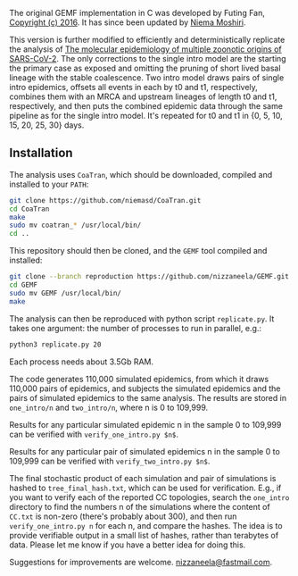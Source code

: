 The original GEMF implementation in C was developed by Futing Fan, [Copyright (c) 2016](LICENSE). It has since been updated by [Niema Moshiri](https://niema.net/).

This version is further modified to efficiently and deterministically replicate the analysis of [The molecular epidemiology of multiple zoonotic origins of SARS-CoV-2](https://www.science.org/doi/10.1126/science.abp8337). The only corrections to the single intro model are the starting the primary case as exposed and omitting the pruning of  short lived basal lineage with the stable coalescence. Two intro model draws pairs of single intro epidemics, offsets all events in each by t0 and t1, respectively, combines them with an MRCA and upstream lineages of length t0 and t1, respectively, and then puts the combined epidemic data through the same pipeline as for the single intro model. It's repeated for t0 and t1 in {0, 5, 10, 15, 20, 25, 30} days. 

## Installation

The analysis uses `CoaTran`, which should be downloaded, compiled and installed to your `PATH`:

```bash
git clone https://github.com/niemasd/CoaTran.git
cd CoaTran
make
sudo mv coatran_* /usr/local/bin/
cd ..
```

This repository should then be cloned, and the `GEMF` tool compiled and installed:

```bash
git clone --branch reproduction https://github.com/nizzaneela/GEMF.git
cd GEMF
sudo mv GEMF /usr/local/bin/
make
```

The analysis can then be reproduced with python script `replicate.py`. It takes one argument: the number of processes to run in parallel, e.g.:

```bash
python3 replicate.py 20
```
Each process needs about 3.5Gb RAM.

The code generates 110,000 simulated epidemics, from which it draws 110,000 pairs of epidemics, and subjects the simulated epidemics and the pairs of simulated epidemics to the same analysis. The results are stored in `one_intro/n` and `two_intro/n`, where n is 0 to 109,999.

Results for any particular simulated epidemic n in the sample 0 to 109,999 can be verified with `verify_one_intro.py $n$`.

Results for any particular pair of simulated epidemics n in the sample 0 to 109,999 can be verified with `verify_two_intro.py $n$`.

The final stochastic product of each simulation and pair of simulations is hashed to `tree_final_hash.txt`, which can be used for verification. E.g., if you want to verify each of the reported CC topologies, search the `one_intro` directory to find the numbers n of the simulations where the content of `CC.txt` is non-zero (there's probably about 300), and then run `verify_one_intro.py n` for each n, and compare the hashes. The idea is to provide verifiable output in a small list of hashes, rather than terabytes of data. Please let me know if you have a better idea for doing this. 


Suggestions for improvements are welcome. nizzaneela@fastmail.com.
